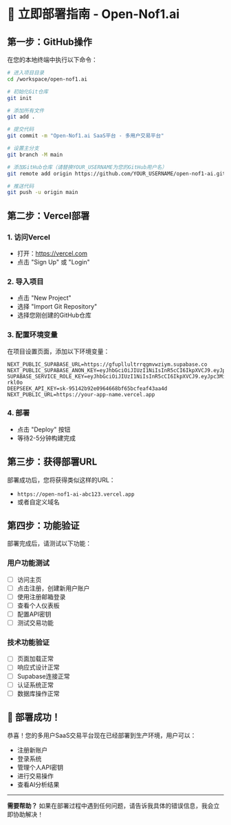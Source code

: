 # 🚀 立即部署指南 - Open-Nof1.ai

## 第一步：GitHub操作

在您的本地终端中执行以下命令：

```bash
# 进入项目目录
cd /workspace/open-nof1.ai

# 初始化Git仓库
git init

# 添加所有文件
git add .

# 提交代码
git commit -m "Open-Nof1.ai SaaS平台 - 多用户交易平台"

# 设置主分支
git branch -M main

# 添加GitHub仓库（请替换YOUR_USERNAME为您的GitHub用户名）
git remote add origin https://github.com/YOUR_USERNAME/open-nof1-ai.git

# 推送代码
git push -u origin main
```

## 第二步：Vercel部署

### 1. 访问Vercel
- 打开：https://vercel.com
- 点击 "Sign Up" 或 "Login"

### 2. 导入项目
- 点击 "New Project"
- 选择 "Import Git Repository"
- 选择您刚创建的GitHub仓库

### 3. 配置环境变量
在项目设置页面，添加以下环境变量：

```
NEXT_PUBLIC_SUPABASE_URL=https://gfupllultrrqgmvwziym.supabase.co
NEXT_PUBLIC_SUPABASE_ANON_KEY=eyJhbGciOiJIUzI1NiIsInR5cCI6IkpXVCJ9.eyJpc3MiOiJzdXBhYmFzZSIsInJlZiI6ImdmdXBsbHVsdHJycWdtdnd6aXltIiwicm9sZSI6ImFub24iLCJpYXQiOjE3NjE2ODQzMTcsImV4cCI6MjA3NzI2MDMxN30.Acz9iKXv4i9ASeuxcrp5Gz3j9VmtOtozFiJ1x_AflFU
SUPABASE_SERVICE_ROLE_KEY=eyJhbGciOiJIUzI1NiIsInR5cCI6IkpXVCJ9.eyJpc3MiOiJzdXBhYmFzZSIsInJlZiI6ImdmdXBsbHVsdHJycWdtdnd6aXltIiwicm9sZSI6InNlcnZpY2Vfcm9sZSIsImlhdCI6MTc2MTY4NDMxNywiZXhwIjoyMDc3MjYwMzE3fQ.cvJnycjVPF2wPepb0GDdiI79NU4GEqFbKnU9T-rkl0o
DEEPSEEK_API_KEY=sk-95142b92e0964668bf65bcfeaf43aa4d
NEXT_PUBLIC_URL=https://your-app-name.vercel.app
```

### 4. 部署
- 点击 "Deploy" 按钮
- 等待2-5分钟构建完成

## 第三步：获得部署URL

部署成功后，您将获得类似这样的URL：
- `https://open-nof1-ai-abc123.vercel.app`
- 或者自定义域名

## 第四步：功能验证

部署完成后，请测试以下功能：

### 用户功能测试
- [ ] 访问主页
- [ ] 点击注册，创建新用户账户
- [ ] 使用注册邮箱登录
- [ ] 查看个人仪表板
- [ ] 配置API密钥
- [ ] 测试交易功能

### 技术功能验证
- [ ] 页面加载正常
- [ ] 响应式设计正常
- [ ] Supabase连接正常
- [ ] 认证系统正常
- [ ] 数据库操作正常

## 🎉 部署成功！

恭喜！您的多用户SaaS交易平台现在已经部署到生产环境，用户可以：
- 注册新账户
- 登录系统
- 管理个人API密钥
- 进行交易操作
- 查看AI分析结果

---

**需要帮助？** 如果在部署过程中遇到任何问题，请告诉我具体的错误信息，我会立即协助解决！